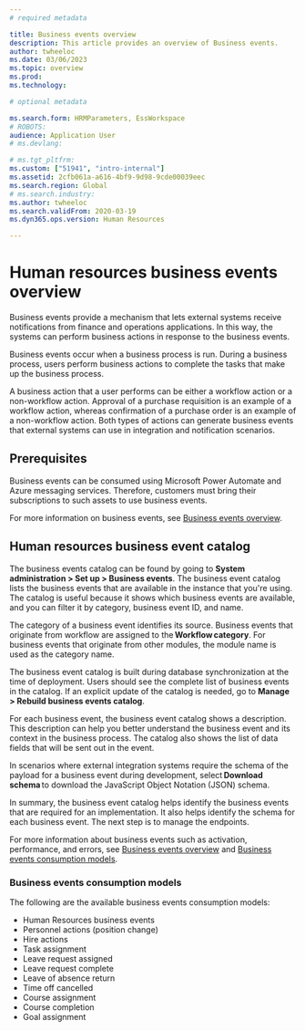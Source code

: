 ```yaml
---
# required metadata

title: Business events overview
description: This article provides an overview of Business events.
author: twheeloc
ms.date: 03/06/2023
ms.topic: overview
ms.prod: 
ms.technology: 

# optional metadata

ms.search.form: HRMParameters, EssWorkspace
# ROBOTS: 
audience: Application User
# ms.devlang: 

# ms.tgt_pltfrm: 
ms.custom: ["51941", "intro-internal"]
ms.assetid: 2cfb061a-a616-4bf9-9d98-9cde00039eec
ms.search.region: Global
# ms.search.industry: 
ms.author: twheeloc
ms.search.validFrom: 2020-03-19
ms.dyn365.ops.version: Human Resources

---
```


# Human resources business events overview


Business events provide a mechanism that lets external systems receive notifications from finance and operations applications. In this way, the systems can perform 
business actions in response to the business events. 

Business events occur when a business process is run. During a business process, users perform business actions to complete the tasks that make up the business process. 

A business action that a user performs can be either a workflow action or a non-workflow action. Approval of a purchase requisition is an example of a workflow action,
whereas confirmation of a purchase order is an example of a non-workflow action. Both types of actions can generate business events that external systems can use in 
integration and notification scenarios. 

## Prerequisites 

Business events can be consumed using Microsoft Power Automate and Azure messaging services. Therefore, customers must bring their subscriptions to such assets to use 
business events.  

For more information on business events, see [Business events overview](./fin-ops-core/dev-itpro/business-events/home-page.md).   

## Human resources business event catalog 

The business events catalog can be found by going to **System administration > Set up > Business events**. The business event catalog lists the business events that are 
available in the instance that you're using. The catalog is useful because it shows which business events are available, and you can filter it by category, business 
event ID, and name. 

The category of a business event identifies its source. Business events that originate from workflow are assigned to the **Workflow category**. For business events that originate from other modules, the module name is used as the category name. 

The business event catalog is built during database synchronization at the time of deployment. Users should see the complete list of business events in the catalog. If an explicit update of the catalog is needed, go to **Manage > Rebuild business events catalog**.  
 
For each business event, the business event catalog shows a description. This description can help you better understand the business event and its context in the 
business process. The catalog also shows the list of data fields that will be sent out in the event. 

In scenarios where external integration systems require the schema of the payload for a business event during development, select **Download schema** to download the JavaScript Object Notation (JSON) schema. 

In summary, the business event catalog helps identify the business events that are required for an implementation. It also helps identify the schema for each business 
event. The next step is to manage the endpoints.   

For more information about business events such as activation, performance, and errors, see [Business events overview](./fin-ops-core/dev-itpro/business-events/home-page.md#activating-business-events) and [Business events consumption models](.//fin-ops-core/dev-itpro/business-events/home-page.md#business-event-consumption-models).

### Business events consumption models 

The following are the available business events consumption models:  

 - Human Resources business events  
 - Personnel actions (position change) 
 - Hire actions 
 - Task assignment 
 - Leave request assigned 
 - Leave request complete 
 - Leave of absence return 
 - Time off cancelled 
 - Course assignment 
 - Course completion 
 - Goal assignment 

